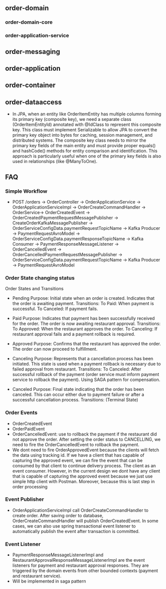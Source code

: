 ## order-domain 
### order-domain-core
### order-application-service
## order-messaging

## order-application
## order-container
## order-dataaccess
- In JPA, when an entity like OrderItemEntity has multiple columns forming its primary key (composite key), we need a separate class (OrderItemEntityId) annotated with @IdClass to represent this composite key. This class must implement Serializable to allow JPA to convert the primary key object into bytes for caching, session management, and distributed systems. The composite key class needs to mirror the primary key fields of the main entity and must provide proper equals() and hashCode() methods for entity comparison and identification. This approach is particularly useful when one of the primary key fields is also used in relationships (like @ManyToOne).

## FAQ

### Simple Workflow
- POST /orders -> OrderController -> OrderApplicationService -> OrderApplicationServiceImpl -> OrderCreateCommandHandler -> OrderService-> OrderCreatedEvent -> OrderCreatedPaymentRequestMessagePublisher -> CreateOrderKafkaMessagePublisher -> OrderServiceConfigData.paymentRequestTopicName -> Kafka Producer -> PaymentRequestAvroModel -> OrderServiceConfigData.paymentResponseTopicName -> Kafka Consumer -> PaymentResponseMessageListener -> OrderCancelledEvent -> OrderCancelledPaymentRequestMessagePublisher -> OrderServiceConfigData.paymentRequestTopicName -> Kafka Producer -> PaymentRequestAvroModel
### Order State changing status
Order States and Transitions
- Pending
Purpose: Initial state when an order is created. Indicates that the order is awaiting payment.
Transitions:
To Paid: When payment is successful.
To Canceled: If payment fails.

- Paid
Purpose: Indicates that payment has been successfully received for the order. The order is now awaiting restaurant approval.
Transitions:
To Approved: When the restaurant approves the order.
To Canceling: If restaurant approval fails and a payment rollback is required.

- Approved
Purpose: Confirms that the restaurant has approved the order. The order can now proceed to fulfillment.

- Canceling
Purpose: Represents that a cancellation process has been initiated. This state is used when a payment rollback is necessary due to failed approval from restaurant.
Transitions:
To Canceled: After successful rollback of the payment (order service must inform payment service to rollback the payment). Using SAGA pattern for compensation.

- Canceled
Purpose: Final state indicating that the order has been canceled. This can occur either due to payment failure or after a successful cancellation process.
Transitions:
(Terminal State)

### Order Events
- OrderCreatedEvent
- OrderPaidEvent
- OrderCancelledEvent: use to rollback the payment if the restaurant did not approve the order. After setting the order status to CANCELLING, we need to fire the OrderCancelledEvent to rollback the payment.
- We dont need to fire OrderApprovedEvent because the clients will fetch the data using tracking id. If we have a client that has capable of capturing the approved event, we can fire the event that can be consumed by that client to continue delivery process. The client as an event consumer. However, in the current design we dont have any client that is capable of capturing the approved event because we just use simple http client with Postman. Moreover, because this is last step in order processing


### Event Publisher
- OrderApplicationServiceImpl call OrderCreateCommandHandler to create order. After saving order to database, OrderCreateCommandHandler will publish OrderCreatedEvent. In some cases, we can also use spring transactional event listener to automatically publish the event after transaction is committed.

### Event Listener
- PaymentResponseMessageListenerImpl and RestaurantApprovalResponseMessageListenerImpl are the event listeners for payment and restaurant approval responses. They are triggered by the domain events from other bounded contexts (payment and restaurant service). 
- Will be implemented in saga pattern



